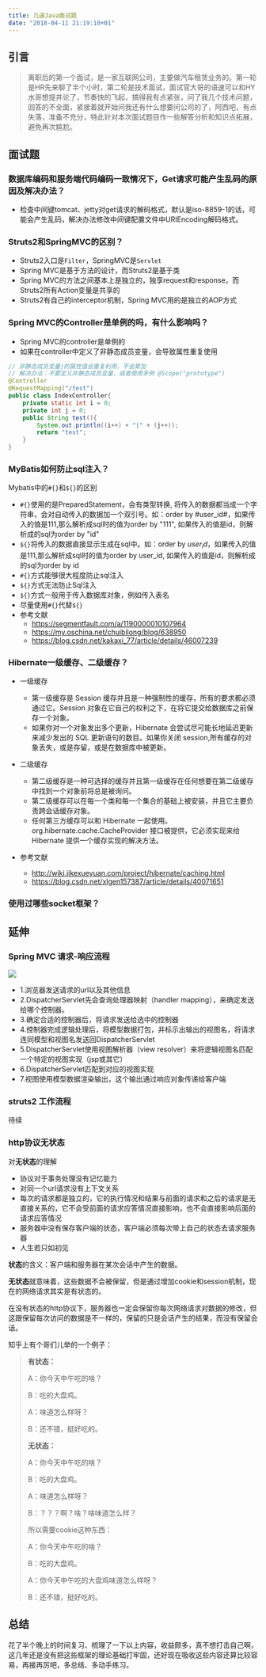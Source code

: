 ```yaml
---
title: 几道Java面试题
date: "2018-04-11 21:19:10+01"
---
```

## 引言
> 离职后的第一个面试，是一家互联网公司，主要做汽车租赁业务的。第一轮是HR先来聊了半个小时，第二轮是技术面试，面试官大哥的语速可以和HY水哥想提并论了，节奏快的飞起，搞得我有点紧张，问了我几个技术问题，回答的不全面，紧接着就开始问我还有什么想要问公司的了，阿西吧，有点失落，准备不充分，特此针对本次面试题目作一些解答分析和知识点拓展，避免再次尴尬。


## 面试题

### 数据库编码和服务端代码编码一致情况下，Get请求可能产生乱码的原因及解决办法？
- 检查中间键tomcat、jetty对get请求的解码格式，默认是iso-8859-1的话，可能会产生乱码，解决办法修改中间键配置文件中URIEncoding解码格式。

### Struts2和SpringMVC的区别？

- Struts2入口是`Filter`，SpringMVC是`Servlet`
- Spring MVC是基于方法的设计，而Struts2是基于类
- Spring MVC的方法之间基本上是独立的，独享request和response，而Struts2所有Action变量是共享的
- Struts2有自己的interceptor机制，Spring MVC用的是独立的AOP方式

### Spring MVC的Controller是单例的吗，有什么影响吗？
- Spring MVC的controller是单例的
- 如果在controller中定义了非静态成员变量，会导致属性重复使用

```java
// 非静态成员变量j的属性值会重复利用，不会累加
// 解决办法：不要定义非静态成员变量，或者使用多例 @Scope("prototype")
@Controller
@RequestMapping("/test")
public class IndexController{
	private static int i = 0;
	private int j = 0;
	public String test(){
		System.out.println((i++) + "|" + (j++));
		return "test";
	}
}

```

### MyBatis如何防止sql注入？

Mybatis中的`#{}`和`${}`的区别

- `#{}`使用的是PreparedStatement，会有类型转换, 将传入的数据都当成一个字符串，会对自动传入的数据加一个双引号。如：order by #user_id#，如果传入的值是111,那么解析成sql时的值为order by "111", 如果传入的值是id，则解析成的sql为order by "id"
- `${}`将传入的数据直接显示生成在sql中。如：order by $user_id$，如果传入的值是111,那么解析成sql时的值为order by user_id,  如果传入的值是id，则解析成的sql为order by id
- `#{}`方式能够很大程度防止sql注入
- `${}`方式无法防止Sql注入
- `${}`方式一般用于传入数据库对象，例如传入表名
- 尽量使用`#{}`代替`${}`
- 参考文献
	- https://segmentfault.com/a/1190000010107964
	- https://my.oschina.net/chuibilong/blog/638950
	- https://blog.csdn.net/kakaxi_77/article/details/46007239

### Hibernate一级缓存、二级缓存？
- 一级缓存
	- 第一级缓存是 Session 缓存并且是一种强制性的缓存，所有的要求都必须通过它。Session 对象在它自己的权利之下，在将它提交给数据库之前保存一个对象。
	- 如果你对一个对象发出多个更新，Hibernate 会尝试尽可能长地延迟更新来减少发出的 SQL 更新语句的数目。如果你关闭 session,所有缓存的对象丢失，或是存留，或是在数据库中被更新。

- 二级缓存
	- 第二级缓存是一种可选择的缓存并且第一级缓存在任何想要在第二级缓存中找到一个对象前将总是被询问。
	- 第二级缓存可以在每一个类和每一个集合的基础上被安装，并且它主要负责跨会话缓存对象。
	- 任何第三方缓存可以和 Hibernate 一起使用。org.hibernate.cache.CacheProvider 接口被提供，它必须实现来给 Hibernate 提供一个缓存实现的解决方法。

- 参考文献
	- http://wiki.jikexueyuan.com/project/hibernate/caching.html
	- https://blog.csdn.net/xlgen157387/article/details/40071651 

### 使用过哪些socket框架？

## 延伸

### Spring MVC 请求-响应流程
![](https://raw.githubusercontent.com/jasonyang86/nocoder/master/data/images/201804/springmvc%E8%AF%B7%E6%B1%82%E8%B7%9F%E8%B8%AA.png)

- 1.浏览器发送请求的url以及其他信息
- 2.DispatcherServlet先会查询处理器映射（handler mapping），来确定发送给哪个控制器。
- 3.确定合适的控制器后，将请求发送给选中的控制器
- 4.控制器完成逻辑处理后，将模型数据打包，并标示出输出的视图名，将请求连同模型和视图名发送回DispatcherServlet
- 5.DispatcherServlet使用视图解析器（view resolver）来将逻辑视图名匹配一个特定的视图实现（jsp或其它）
- 6.DispatcherServlet匹配到对应的视图实现
- 7.视图使用模型数据渲染输出，这个输出通过响应对象传递给客户端

### struts2 工作流程
待续

### http协议无状态
对**无状态**的理解

- 协议对于事务处理没有记忆能力
- 对同一个url请求没有上下文关系
- 每次的请求都是独立的，它的执行情况和结果与前面的请求和之后的请求是无直接关系的，它不会受前面的请求应答情况直接影响，也不会直接影响后面的请求应答情况
- 服务器中没有保存客户端的状态，客户端必须每次带上自己的状态去请求服务器
- 人生若只如初见

**状态**的含义：客户端和服务器在某次会话中产生的数据。

**无状态**就意味着，这些数据不会被保留，但是通过增加cookie和session机制，现在的网络请求其实是有状态的。

在没有状态的http协议下，服务器也一定会保留你每次网络请求对数据的修改，但这跟保留每次访问的数据是不一样的，保留的只是会话产生的结果，而没有保留会话。

知乎上有个哥们儿举的一个例子：

> **有状态：**
> 
> A：你今天中午吃的啥？
> 
> B：吃的大盘鸡。
> 
> A：味道怎么样呀？
> 
> B：还不错，挺好吃的。
> 
> **无状态：**
> 
> A：你今天中午吃的啥？
> 
> B：吃的大盘鸡。
> 
> A：味道怎么样呀？
> 
> B：？？？啊？啥？啥味道怎么样？
> 
> 所以需要cookie这种东西：
> 
> A：你今天中午吃的啥？
> 
> B：吃的大盘鸡。
> 
> A：你今天中午吃的大盘鸡味道怎么样呀？
> 
> B：还不错，挺好吃的。

## 总结
花了半个晚上的时间复习、梳理了一下以上内容，收益颇多，真不想打击自己啊，这几年还是没有把这些框架的理论基础打牢固，还好现在吸收这些内容还算比较容易，再接再厉吧，多总结、多动手练习。